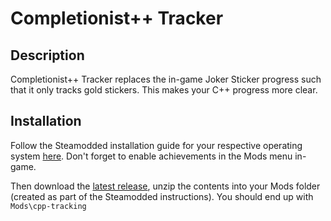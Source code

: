 # Completionist++ Tracker

## Description

Completionist++ Tracker replaces the in-game Joker Sticker progress such that it only tracks gold stickers. This makes your C++ progress more clear.

## Installation

Follow the Steamodded installation guide for your respective operating system [here](https://github.com/Steamodded/smods/wiki). Don't forget to enable achievements in the Mods menu in-game.

Then download the [latest release](https://github.com/AndyWilliams682/cpp-tracking/releases/latest), unzip the contents into your Mods folder (created as part of the Steamodded instructions). You should end up with `Mods\cpp-tracking`

